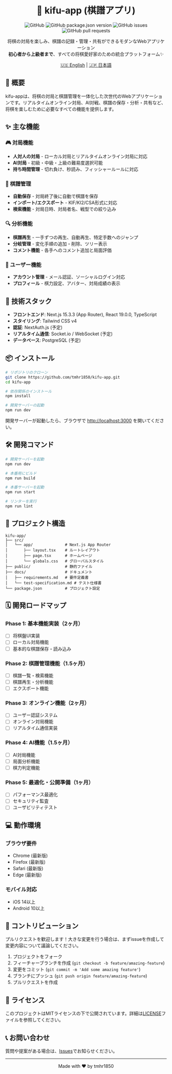 <div align="center">
  
  <h1>🎯 kifu-app (棋譜アプリ)</h1>

  <p>
    <img alt="GitHub" src="https://img.shields.io/github/license/tmhr1850/kifu-app" />
    <img alt="GitHub package.json version" src="https://img.shields.io/github/package-json/v/tmhr1850/kifu-app" />
    <img alt="GitHub issues" src="https://img.shields.io/github/issues/tmhr1850/kifu-app" />
    <img alt="GitHub pull requests" src="https://img.shields.io/github/issues-pr/tmhr1850/kifu-app" />
  </p>

  <p>
    将棋の対局を楽しみ、棋譜の記録・管理・共有ができるモダンなWebアプリケーション<br/>
    <b>初心者から上級者まで</b>、すべての将棋愛好家のための統合プラットフォーム✨
  </p>

  <p>
    <a href="README_EN.md">🇺🇸 English</a> |
    <a href="README.md">🇯🇵 日本語</a>
  </p>
</div>

## 📖 概要

kifu-appは、将棋の対局と棋譜管理を一体化した次世代のWebアプリケーションです。リアルタイムオンライン対局、AI対戦、棋譜の保存・分析・共有など、将棋を楽しむために必要なすべての機能を提供します。

## ✨ 主な機能

### 🎮 対局機能
- **人対人の対局** - ローカル対局とリアルタイムオンライン対局に対応
- **AI対局** - 初級・中級・上級の難易度選択可能
- **持ち時間管理** - 切れ負け、秒読み、フィッシャールールに対応

### 📝 棋譜管理
- **自動保存** - 対局終了後に自動で棋譜を保存
- **インポート/エクスポート** - KIF/KI2/CSA形式に対応
- **検索機能** - 対局日時、対局者名、戦型での絞り込み

### 🔍 分析機能
- **棋譜再生** - 一手ずつの再生、自動再生、特定手数へのジャンプ
- **分岐管理** - 変化手順の追加・削除、ツリー表示
- **コメント機能** - 各手へのコメント追加と局面評価

### 👤 ユーザー機能
- **アカウント管理** - メール認証、ソーシャルログイン対応
- **プロフィール** - 棋力設定、アバター、対局成績の表示

## 🚀 技術スタック

- **フロントエンド**: Next.js 15.3.3 (App Router), React 19.0.0, TypeScript
- **スタイリング**: Tailwind CSS v4
- **認証**: NextAuth.js (予定)
- **リアルタイム通信**: Socket.io / WebSocket (予定)
- **データベース**: PostgreSQL (予定)

## 📦 インストール

```bash
# リポジトリのクローン
git clone https://github.com/tmhr1850/kifu-app.git
cd kifu-app

# 依存関係のインストール
npm install

# 開発サーバーの起動
npm run dev
```

開発サーバーが起動したら、ブラウザで [http://localhost:3000](http://localhost:3000) を開いてください。

## 🛠️ 開発コマンド

```bash
# 開発サーバーを起動
npm run dev

# 本番用にビルド
npm run build

# 本番サーバーを起動
npm run start

# リンターを実行
npm run lint
```

## 📁 プロジェクト構造

```
kifu-app/
├── src/
│   └── app/              # Next.js App Router
│       ├── layout.tsx    # ルートレイアウト
│       ├── page.tsx      # ホームページ
│       └── globals.css   # グローバルスタイル
├── public/               # 静的ファイル
├── docs/                 # ドキュメント
│   ├── requirements.md   # 要件定義書
│   └── test-specification.md # テスト仕様書
└── package.json          # プロジェクト設定
```

## 🗓️ 開発ロードマップ

### Phase 1: 基本機能実装（2ヶ月）
- [ ] 将棋盤UI実装
- [ ] ローカル対局機能
- [ ] 基本的な棋譜保存・読み込み

### Phase 2: 棋譜管理機能（1.5ヶ月）
- [ ] 棋譜一覧・検索機能
- [ ] 棋譜再生・分析機能
- [ ] エクスポート機能

### Phase 3: オンライン機能（2ヶ月）
- [ ] ユーザー認証システム
- [ ] オンライン対局機能
- [ ] リアルタイム通信実装

### Phase 4: AI機能（1.5ヶ月）
- [ ] AI対局機能
- [ ] 局面分析機能
- [ ] 棋力判定機能

### Phase 5: 最適化・公開準備（1ヶ月）
- [ ] パフォーマンス最適化
- [ ] セキュリティ監査
- [ ] ユーザビリティテスト

## 💻 動作環境

### ブラウザ要件
- Chrome (最新版)
- Firefox (最新版)
- Safari (最新版)
- Edge (最新版)

### モバイル対応
- iOS 14以上
- Android 10以上

## 🤝 コントリビューション

プルリクエストを歓迎します！大きな変更を行う場合は、まずissueを作成して変更内容について議論してください。

1. プロジェクトをフォーク
2. フィーチャーブランチを作成 (`git checkout -b feature/amazing-feature`)
3. 変更をコミット (`git commit -m 'Add some amazing feature'`)
4. ブランチにプッシュ (`git push origin feature/amazing-feature`)
5. プルリクエストを作成

## 📝 ライセンス

このプロジェクトはMITライセンスの下で公開されています。詳細は[LICENSE](LICENSE)ファイルを参照してください。

## 📞 お問い合わせ

質問や提案がある場合は、[Issues](https://github.com/tmhr1850/kifu-app/issues)でお知らせください。

---

<div align="center">
  Made with ❤️ by tmhr1850
</div>
